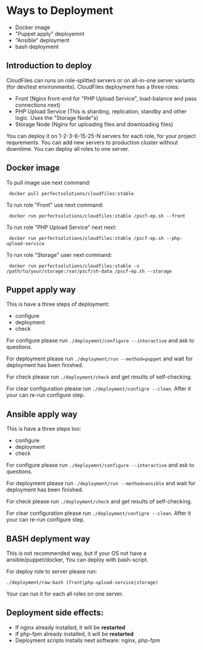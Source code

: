 # Ways to Deployment

- Docker image
- "Puppet apply" deployemnt
- "Ansible" deployment
- bash deployment

## Introduction to deploy

CloudFiles can runs on role-splitted servers or on all-in-one server variants (for dev/test environments). CloudFiles deployment has a three roles:

- Front (Nginx front-end for "PHP Upload Service", load-balance and pass connections next)
- PHP Upload Service (This is sharding, replication, standby and other logic. Uses the "Storage Node"s)
- Storage Node (Nginx for uploading files and downloading files)

You can deploy it on 1-2-3-6-15-25-N servers for each role, for your project requrements. You can add new servers to production cluster without downtime. You can deploy all roles to one server.

## Docker image

To pull image use next command:

     docker pull perfectsolutions/cloudfiles:stable

To run role "Front" use next command:

     docker run perfectsolutions/cloudfiles:stable /pscf-ep.sh --front

To run role "PHP Upload Service" next next:

     docker run perfectsolutions/cloudfiles:stable /pscf-ep.sh --php-upload-service

To run role "Storage" user next command:

     docker run perfectsolutions/cloudfiles:stable -v /path/to/your/storage:/var/pscf/sh-data /pscf-ep.sh --storage

## Puppet apply way

This is have a three steps of deployment:

- configure
- deployment
- check

For configure please run ```./deployemnt/configure --interactive``` and ask to questions.

For deployment please run ```./deployment/run --method=puppet``` and wait for deployment has been finished.

For check please run ```./deployment/check``` and get results of self-checking. 

For clear configuration please run ```./deployment/configre --clean```. After it your can re-run configure step.

## Ansible apply way

This is have a three steps too:

- configure
- deployment
- check

For configure please run ```./deployemnt/configure --interactive``` and ask to questions.

For deployment please run ```./deployment/run --method=ansible``` and wait for deployment has been finished.

For check please run ```./deployment/check``` and get results of self-checking. 

For clear configuration please run ```./deployment/configre --clean```. After it your can re-run configure step.

## BASH deplyment way

This is not recommended way, but if your OS not have a ansible/puppet/docker, You can deploy with bash-script. 

For deploy role to server please run:

    ./deployment/raw-bash (front|php-upload-service|storage)

Your can run it for each all roles on one server.

## Deployment side effects:

- If nginx already installed, it will be **restarted**
- If php-fpm already installed, it will be **restarted**
- Deployment scripts installs next software: nginx, php-fpm

